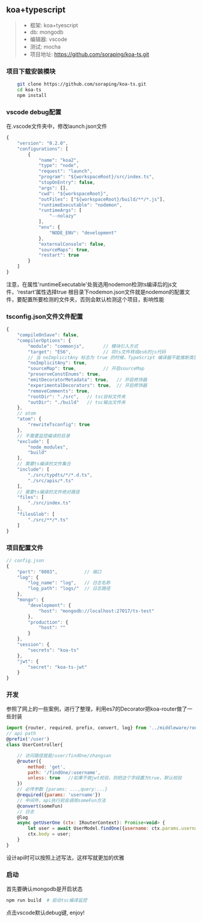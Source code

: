 ## koa+typescript

> * 框架: koa+tyescript
> * db: mongodb
> * 编辑器: vscode
> * 测试: mocha
> * 项目地址: https://github.com/soraping/koa-ts.git

### 项目下载安装模块
``` bash
    git clone https://github.com/soraping/koa-ts.git
    cd koa-ts
    npm install
```

### vscode debug配置
在.vscode文件夹中，修改launch.json文件
``` JavaScript
{
    "version": "0.2.0",
    "configurations": [
        {
            "name": "koa2",
            "type": "node",
            "request": "launch",
            "program": "${workspaceRoot}/src/index.ts",
            "stopOnEntry": false,
            "args": [],
            "cwd": "${workspaceRoot}",
            "outFiles": ["${workspaceRoot}/build/**/*.js"],
            "runtimeExecutable": "nodemon",
            "runtimeArgs": [
                "--nolazy"
            ],
            "env": {
                "NODE_ENV": "development"
            },
            "externalConsole": false,
            "sourceMaps": true,
            "restart": true
        }
    ]
}
```
注意，在属性'runtimeExecutable'处我选用nodemon检测ts编译后的js文件，‘restart’属性选择true
根目录下nodemon.json文件就是nodemon的配置文件，要配置所要检测的文件夹，否则会默认检测这个项目，影响性能

### tsconfig.json文件文件配置
``` JavaScript
{
    "compileOnSave": false,
    "compilerOptions": {
        "module": "commonjs",       // 模块引入方式
        "target": "ES6",            // 将ts文件转成es6的js代码
        // 当 noImplicitAny 标志为 true 的时候，TypeScript 编译器不能推断类型，它仍然生成 JavaScript 文件，但是报告一个错误。
        "noImplicitAny": true,
        "sourceMap": true,          // 开启sourceMap
        "preserveConstEnums": true,
        "emitDecoratorMetadata": true,   // 开启修饰器
        "experimentalDecorators": true,  // 开启修饰器
        "removeComments": true,
        "rootDir": "./src",   // tsc目标文件夹
        "outDir": "./build"   // tsc输出文件夹
    },
    // atom
    "atom": {
        "rewriteTsconfig": true
    },
    // 不需要监控编译的目录
    "exclude": [
        "node_modules",
        "build"
    ],
    // 需要ts编译的文件集合
    "include": [
        "./src/typdts/*/*.d.ts",
        "./src/apis/*.ts"
    ],
    // 需要ts编译的文件绝对路径
    "files": [
        "./src/index.ts"
    ],
    "filesGlob": [
        "./src/**/*.ts"
    ]
}
```

### 项目配置文件
``` JavaScript
// config.json
{
    "port": "8083",          // 端口
    "log": {
        "log_name": "log",   // 日志名称
        "log_path": "logs/"  // 日志路径
    },
    "mongo": {
        "development": {
            "host": "mongodb://localhost:27017/ts-test"
        },
        "production": {
            "host": ""
        }
    },
    "session": {
        "secrets": "koa-ts"
    },
    "jwt": {
        "secret": "koa-ts-jwt"
    }
}
```

### 开发
参照了网上的一些案例，进行了整理，利用es7的Decorator把koa-router做了一些封装
``` JavaScript
import {router, required, prefix, convert, log} from '../middleware/router';
// api path
@prefix('/user')
class UserController{

    // 访问路径就是/user/findOne/zhangsan
    @router({
        method: 'get',
        path: '/findOne/:username',
        unless: true   //如果不做jwt校验，则把这个字段置为true，默认校验
    })
    // 必传参数 {params: ...,query:...}
    @required({params: 'username'})
    // 中间件，api执行前会调用someFun方法
    @convert(someFun)
    // 日志
    @log
    async getUserOne (ctx: IRouterContext): Promise<void> {
        let user = await UserModel.findOne({username: ctx.params.username});
        ctx.body = user;
    }
}
```
设计api时可以按照上述写法，这样写就更加的优雅

### 启动
首先要确认mongodb是开启状态
``` bash
npm run build  # 启动tsc编译监控
```
点击vscode默认debug键, enjoy!
